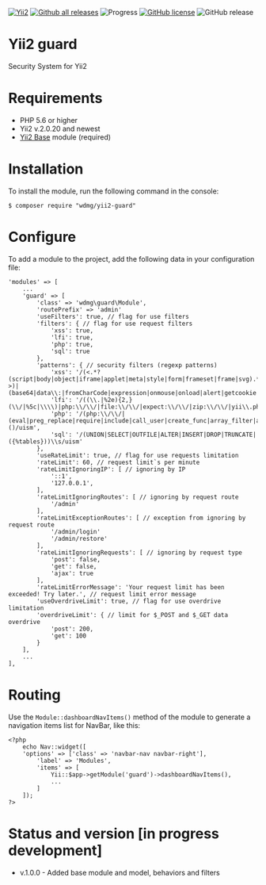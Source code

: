 [![Yii2](https://img.shields.io/badge/required-Yii2_v2.0.20-blue.svg)](https://packagist.org/packages/yiisoft/yii2)
[![Github all releases](https://img.shields.io/github/downloads/wdmg/yii2-guard/total.svg)](https://GitHub.com/wdmg/yii2-guard/releases/)
![Progress](https://img.shields.io/badge/progress-in_development-red.svg)
[![GitHub license](https://img.shields.io/github/license/wdmg/yii2-guard.svg)](https://github.com/wdmg/yii2-guard/blob/master/LICENSE)
![GitHub release](https://img.shields.io/github/release/wdmg/yii2-guard/all.svg)

# Yii2 guard
Security System for Yii2

# Requirements 
* PHP 5.6 or higher
* Yii2 v.2.0.20 and newest
* [Yii2 Base](https://github.com/wdmg/yii2-base) module (required)

# Installation
To install the module, run the following command in the console:

`$ composer require "wdmg/yii2-guard"`

# Configure
To add a module to the project, add the following data in your configuration file:

    'modules' => [
        ...
        'guard' => [
            'class' => 'wdmg\guard\Module',
            'routePrefix' => 'admin'
            'useFilters': true, // flag for use filters
            'filters': { // flag for use request filters
                'xss': true,
                'lfi': true,
                'php': true,
                'sql': true
            },
            'patterns': { // security filters (regexp patterns)
                'xss': '/(<.*?(script|body|object|iframe|applet|meta|style|form|frameset|frame|svg).*?>)|(base64|data\\:|fromCharCode|expression|onmouse|onload|alert|getcookie|document\\.)/uim',
                'lfi': '/((\\.|%2e){2,}(\\/|%5c|\\\\)|php:\\/\\/|file:\\/\\/|expect:\\/\\/|zip:\\/\\/|yii\\.php|init\\.php|web\\.php|params\\.php|db\\.php|console\\.php|test\\.php|test_db\\.php|phpinfo|passwd|htaccess)/uism',
                'php': '/(php:\\/\\/|(eval|preg_replace|require|include|call_user|create_func|array_filter|array_reduce|array_walk|array_map|reflection)\\()/uism',
                'sql': '/(UNION|SELECT|OUTFILE|ALTER|INSERT|DROP|TRUNCATE|({%tables}))\\s/uism'
            },
            'useRateLimit': true, // flag for use requests limitation
            'rateLimit': 60, // request limit`s per minute
            'rateLimitIgnoringIP': [ // ignoring by IP
                '::1',
                '127.0.0.1',
            ],
            'rateLimitIgnoringRoutes': [ // ignoring by request route
                '/admin'
            ],
            'rateLimitExceptionRoutes': [ // exception from ignoring by request route
                '/admin/login'
                '/admin/restore'
            ],
            'rateLimitIgnoringRequests': [ // ignoring by request type
                'post': false,
                'get': false,
                'ajax': true
            ],
            'rateLimitErrorMessage': 'Your request limit has been exceeded! Try later.', // request limit error message
            'useOverdriveLimit': true, // flag for use overdrive limitation
            'overdriveLimit': { // limit for $_POST and $_GET data overdrive
                'post': 200,
                'get': 100
            }
        ],
        ...
    ],


# Routing
Use the `Module::dashboardNavItems()` method of the module to generate a navigation items list for NavBar, like this:

    <?php
        echo Nav::widget([
        'options' => ['class' => 'navbar-nav navbar-right'],
            'label' => 'Modules',
            'items' => [
                Yii::$app->getModule('guard')->dashboardNavItems(),
                ...
            ]
        ]);
    ?>

# Status and version [in progress development]
* v.1.0.0 - Added base module and model, behaviors and filters